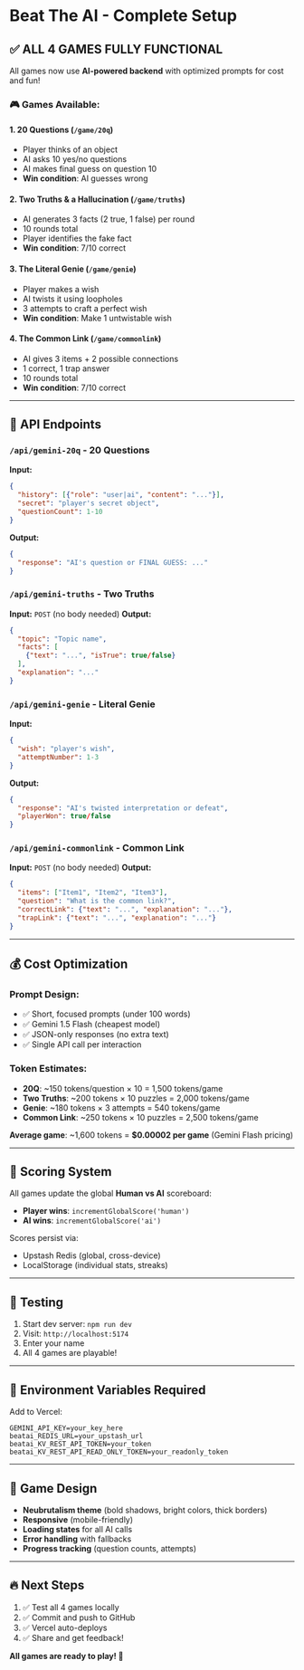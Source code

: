 # Beat The AI - Complete Setup

## ✅ ALL 4 GAMES FULLY FUNCTIONAL

All games now use **AI-powered backend** with optimized prompts for cost and fun!

### 🎮 Games Available:

#### 1. **20 Questions** (`/game/20q`)
- Player thinks of an object
- AI asks 10 yes/no questions
- AI makes final guess on question 10
- **Win condition**: AI guesses wrong

#### 2. **Two Truths & a Hallucination** (`/game/truths`)
- AI generates 3 facts (2 true, 1 false) per round
- 10 rounds total
- Player identifies the fake fact
- **Win condition**: 7/10 correct

#### 3. **The Literal Genie** (`/game/genie`)
- Player makes a wish
- AI twists it using loopholes
- 3 attempts to craft a perfect wish
- **Win condition**: Make 1 untwistable wish

#### 4. **The Common Link** (`/game/commonlink`)
- AI gives 3 items + 2 possible connections
- 1 correct, 1 trap answer
- 10 rounds total
- **Win condition**: 7/10 correct

---

## 🚀 API Endpoints

### `/api/gemini-20q` - 20 Questions
**Input:**
```json
{
  "history": [{"role": "user|ai", "content": "..."}],
  "secret": "player's secret object",
  "questionCount": 1-10
}
```
**Output:**
```json
{
  "response": "AI's question or FINAL GUESS: ..."
}
```

### `/api/gemini-truths` - Two Truths
**Input:** `POST` (no body needed)
**Output:**
```json
{
  "topic": "Topic name",
  "facts": [
    {"text": "...", "isTrue": true/false}
  ],
  "explanation": "..."
}
```

### `/api/gemini-genie` - Literal Genie
**Input:**
```json
{
  "wish": "player's wish",
  "attemptNumber": 1-3
}
```
**Output:**
```json
{
  "response": "AI's twisted interpretation or defeat",
  "playerWon": true/false
}
```

### `/api/gemini-commonlink` - Common Link
**Input:** `POST` (no body needed)
**Output:**
```json
{
  "items": ["Item1", "Item2", "Item3"],
  "question": "What is the common link?",
  "correctLink": {"text": "...", "explanation": "..."},
  "trapLink": {"text": "...", "explanation": "..."}
}
```

---

## 💰 Cost Optimization

### Prompt Design:
- ✅ Short, focused prompts (under 100 words)
- ✅ Gemini 1.5 Flash (cheapest model)
- ✅ JSON-only responses (no extra text)
- ✅ Single API call per interaction

### Token Estimates:
- **20Q**: ~150 tokens/question × 10 = 1,500 tokens/game
- **Two Truths**: ~200 tokens × 10 puzzles = 2,000 tokens/game
- **Genie**: ~180 tokens × 3 attempts = 540 tokens/game
- **Common Link**: ~250 tokens × 10 puzzles = 2,500 tokens/game

**Average game**: ~1,600 tokens = **$0.00002 per game** (Gemini Flash pricing)

---

## 🎯 Scoring System

All games update the global **Human vs AI** scoreboard:

- **Player wins**: `incrementGlobalScore('human')`
- **AI wins**: `incrementGlobalScore('ai')`

Scores persist via:
- Upstash Redis (global, cross-device)
- LocalStorage (individual stats, streaks)

---

## 🧪 Testing

1. Start dev server: `npm run dev`
2. Visit: `http://localhost:5174`
3. Enter your name
4. All 4 games are playable!

---

## 📝 Environment Variables Required

Add to Vercel:
```
GEMINI_API_KEY=your_key_here
beatai_REDIS_URL=your_upstash_url
beatai_KV_REST_API_TOKEN=your_token
beatai_KV_REST_API_READ_ONLY_TOKEN=your_readonly_token
```

---

## 🎨 Game Design

- **Neubrutalism theme** (bold shadows, bright colors, thick borders)
- **Responsive** (mobile-friendly)
- **Loading states** for all AI calls
- **Error handling** with fallbacks
- **Progress tracking** (question counts, attempts)

---

## 🔥 Next Steps

1. ✅ Test all 4 games locally
2. ✅ Commit and push to GitHub
3. ✅ Vercel auto-deploys
4. ✅ Share and get feedback!

**All games are ready to play! 🎉**
